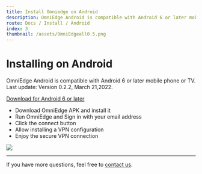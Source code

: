 ```yaml
---
title: Install Omniedge on Android
description: OmniEdge Android is compatible with Android 6 or later mobile phone or TV, connect to private network.
route: Docs / Install / Android
index: 3
thumbnail: /assets/OmniEdgeall0.5.png
---
```


# Installing on Android

OmniEdge Android is compatible with Android 6 or later mobile phone or TV. Last update: Version 0.2.2, March 21,2022.

[Download for Android 6 or later](/install/download/0.2.2/omniedge-release-v0.2.2.apk)

+ Download OmniEdge APK and install it
+ Run OmniEdge and Sign in with your email address
+ Click the connect button
+ Allow installing a VPN configuration
+ Enjoy the secure VPN connection

![](/assets/download/android-installation.gif)

----

If you have more questions, feel free to [contact us](mailto:support@omniedge.io).
